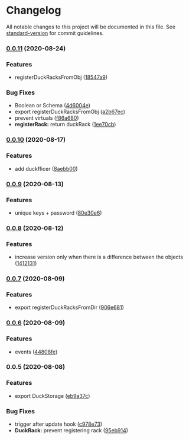 # Changelog

All notable changes to this project will be documented in this file. See [standard-version](https://github.com/conventional-changelog/standard-version) for commit guidelines.

### [0.0.11](https://github.com/devtin/duck-storage/compare/v0.0.10...v0.0.11) (2020-08-24)


### Features

* registerDuckRacksFromObj ([18547a9](https://github.com/devtin/duck-storage/commit/18547a93b8e92ea232655fe001f7222f7f9f274a))


### Bug Fixes

* Boolean or Schema ([4d6004e](https://github.com/devtin/duck-storage/commit/4d6004e52e3f842cbce5e589cc9c8e8c069ccc6c))
* export registerDuckRacksFromObj ([a2b67ec](https://github.com/devtin/duck-storage/commit/a2b67ec528ca0dc1315ae33e5dc698386a41336d))
* prevent virtuals ([f86a680](https://github.com/devtin/duck-storage/commit/f86a680135c149fd825d27fb95e9e90748576c23))
* **registerRack:** return duckRack ([1ee70cb](https://github.com/devtin/duck-storage/commit/1ee70cbcdfe77d64ebd5c906753055e727509ec3))

### [0.0.10](https://github.com/devtin/duck-storage/compare/v0.0.9...v0.0.10) (2020-08-17)


### Features

* add duckfficer ([8aebb00](https://github.com/devtin/duck-storage/commit/8aebb001f8532738fda52a99206516655b26f559))

### [0.0.9](https://github.com/devtin/duck-storage/compare/v0.0.8...v0.0.9) (2020-08-13)


### Features

* unique keys + password ([80e30e6](https://github.com/devtin/duck-storage/commit/80e30e6183ae2d9e821ad99312cc1954ea824c33))

### [0.0.8](https://github.com/devtin/duck-storage/compare/v0.0.7...v0.0.8) (2020-08-12)


### Features

* increase version only when there is a difference between the objects ([1412131](https://github.com/devtin/duck-storage/commit/1412131c3ef0c27bb9cdd78d466f6329acc4fe3d))

### [0.0.7](https://github.com/devtin/duck-storage/compare/v0.0.6...v0.0.7) (2020-08-09)


### Features

* export registerDuckRacksFromDir ([906e681](https://github.com/devtin/duck-storage/commit/906e6814d1c1a877212272243eab0346a0de38b7))

### [0.0.6](https://github.com/devtin/duck-storage/compare/v0.0.5...v0.0.6) (2020-08-09)


### Features

* events ([44808fe](https://github.com/devtin/duck-storage/commit/44808fedfe4a46beade9e63aeda1bf65fb5fa93e))

### 0.0.5 (2020-08-08)


### Features

* export DuckStorage ([eb9a37c](https://github.com/devtin/duck-storage/commit/eb9a37c429593e8c30fcfcd31759fd87d1b2a808))


### Bug Fixes

* trigger after update hook ([c978e73](https://github.com/devtin/duck-storage/commit/c978e738243865f6f1cb79bc49dbaaf7760d458b))
* **DuckRack:** prevent registering rack ([95eb914](https://github.com/devtin/duck-storage/commit/95eb914283efe4a9c09d14f240a29f8027db09ab))
